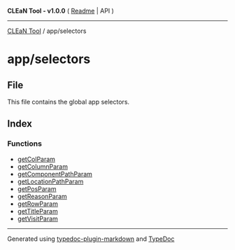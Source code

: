 **CLEaN Tool - v1.0.0** ( [Readme](../../README.md) \| API )

***

[CLEaN Tool](../../modules.md) / app/selectors

# app/selectors

## File

This file contains the global app selectors.

## Index

### Functions

- [getColParam](functions/getColParam.md)
- [getColumnParam](functions/getColumnParam.md)
- [getComponentPathParam](functions/getComponentPathParam.md)
- [getLocationPathParam](functions/getLocationPathParam.md)
- [getPosParam](functions/getPosParam.md)
- [getReasonParam](functions/getReasonParam.md)
- [getRowParam](functions/getRowParam.md)
- [getTitleParam](functions/getTitleParam.md)
- [getVisitParam](functions/getVisitParam.md)

***

Generated using [typedoc-plugin-markdown](https://www.npmjs.com/package/typedoc-plugin-markdown) and [TypeDoc](https://typedoc.org/)
